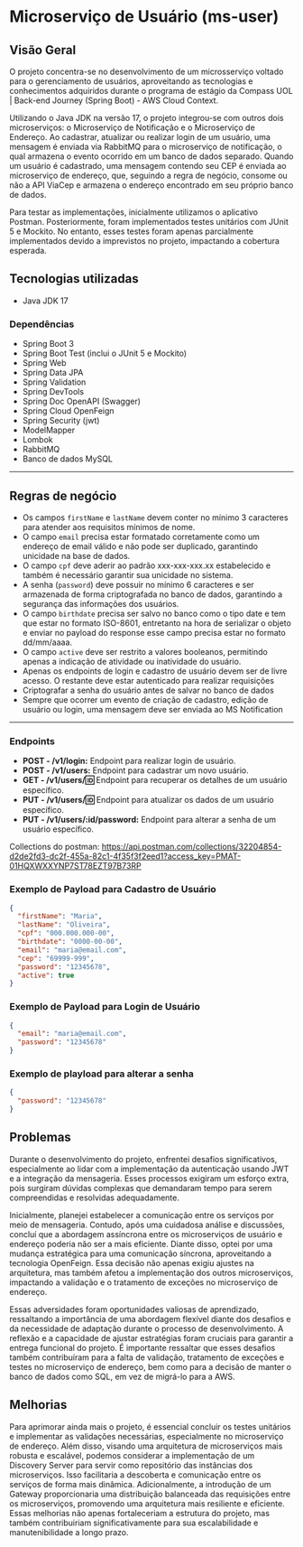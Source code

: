 # Microserviço de Usuário (ms-user)
## Visão Geral

O projeto concentra-se no desenvolvimento de um microsserviço voltado para o gerenciamento de usuários, aproveitando as tecnologias e conhecimentos adquiridos durante o programa de estágio da Compass UOL | Back-end Journey (Spring Boot) - AWS Cloud Context.

Utilizando o Java JDK na versão 17, o projeto integrou-se com outros dois microserviços: o Microserviço de Notificação e o Microserviço de Endereço. Ao cadastrar, atualizar ou realizar login de um usuário, uma mensagem é enviada via RabbitMQ para o microserviço de notificação, o qual armazena o evento ocorrido em um banco de dados separado. Quando um usuário é cadastrado, uma mensagem contendo seu CEP é enviada ao microserviço de endereço, que, seguindo a regra de negócio, consome ou não a API ViaCep e armazena o endereço encontrado em seu próprio banco de dados.

Para testar as implementações, inicialmente utilizamos o aplicativo Postman. Posteriormente, foram implementados testes unitários com JUnit 5 e Mockito. No entanto, esses testes foram apenas parcialmente implementados devido a imprevistos no projeto, impactando a cobertura esperada.

## Tecnologias utilizadas
- Java JDK 17

### Dependências
- Spring Boot 3
- Spring Boot Test (inclui o JUnit 5 e Mockito)
- Spring Web
- Spring Data JPA
- Spring Validation
- Spring DevTools
- Spring Doc OpenAPI (Swagger)
- Spring Cloud OpenFeign
- Spring Security (jwt)
- ModelMapper
- Lombok
- RabbitMQ
- Banco de dados MySQL

---
## Regras de negócio 
- Os campos `firstName` e `lastName` devem conter no mínimo 3 caracteres para atender aos requisitos mínimos de nome.
- O campo `email` precisa estar formatado corretamente como um endereço de email válido e não pode ser duplicado, garantindo unicidade na base de dados.
- O campo `cpf` deve aderir ao padrão xxx-xxx-xxx.xx estabelecido e também é necessário garantir sua unicidade no sistema.
- A senha (`password`) deve possuir no mínimo 6 caracteres e ser armazenada de forma criptografada no banco de dados, garantindo a segurança das informações dos usuários.
- O campo `birthdate` precisa ser salvo no banco como o tipo date e tem que estar no formato ISO-8601, entretanto na hora de serializar o objeto e enviar no payload do response esse campo precisa estar no formato dd/mm/aaaa.
- O campo `active` deve ser restrito a valores booleanos, permitindo apenas a indicação de atividade ou inatividade do usuário.
- Apenas os endpoints de login e cadastro de usuário devem ser de livre acesso. O restante deve estar autenticado para realizar requisições
- Criptografar a senha do usuário antes de salvar no banco de dados
- Sempre que ocorrer um evento de criação de cadastro, edição de usuário ou login, uma mensagem deve ser enviada ao MS Notification
---
### Endpoints
- **POST - /v1/login:** Endpoint para realizar login de usuário.
- **POST - /v1/users:** Endpoint para cadastrar um novo usuário.
- **GET - /v1/users/:id:** Endpoint para recuperar os detalhes de um usuário específico.
- **PUT - /v1/users/:id:** Endpoint para atualizar os dados de um usuário específico.
- **PUT - /v1/users/:id/password:** Endpoint para alterar a senha de um usuário específico.

Collections do postman: https://api.postman.com/collections/32204854-d2de2fd3-dc2f-455a-82c1-4f35f3f2eed1?access_key=PMAT-01HQXWXXYNP7ST78EZT97B73RP

### Exemplo de Payload para Cadastro de Usuário

```json
{
  "firstName": "Maria",
  "lastName": "Oliveira",
  "cpf": "000.000.000-00",
  "birthdate": "0000-00-00",
  "email": "maria@email.com",
  "cep": "69999-999",
  "password": "12345678",
  "active": true
}
````

### Exemplo de Payload para Login de Usuário

```json
{
  "email": "maria@email.com",
  "password": "12345678"
}
````
### Exemplo de playload para alterar a senha

```json
{
  "password": "12345678"
}
````

## Problemas


Durante o desenvolvimento do projeto, enfrentei desafios significativos, especialmente ao lidar com a implementação da autenticação usando JWT e a integração da mensageria. Esses processos exigiram um esforço extra, pois surgiram dúvidas complexas que demandaram tempo para serem compreendidas e resolvidas adequadamente.

Inicialmente, planejei estabelecer a comunicação entre os serviços por meio de mensageria. Contudo, após uma cuidadosa análise e discussões, concluí que a abordagem assíncrona entre os microserviços de usuário e endereço poderia não ser a mais eficiente. Diante disso, optei por uma mudança estratégica para uma comunicação síncrona, aproveitando a tecnologia OpenFeign. Essa decisão não apenas exigiu ajustes na arquitetura, mas também afetou a implementação dos outros microserviços, impactando a validação e o tratamento de exceções no microserviço de endereço.

Essas adversidades foram oportunidades valiosas de aprendizado, ressaltando a importância de uma abordagem flexível diante dos desafios e da necessidade de adaptação durante o processo de desenvolvimento. A reflexão e a capacidade de ajustar estratégias foram cruciais para garantir a entrega funcional do projeto. É importante ressaltar que esses desafios também contribuíram para a falta de validação, tratamento de exceções e testes no microserviço de endereço, bem como para a decisão de manter o banco de dados como SQL, em vez de migrá-lo para a AWS.

## Melhorias

Para aprimorar ainda mais o projeto, é essencial concluir os testes unitários e implementar as validações necessárias, especialmente no microserviço de endereço. Além disso, visando uma arquitetura de microserviços mais robusta e escalável, podemos considerar a implementação de um Discovery Server para servir como repositório das instâncias dos microserviços. Isso facilitaria a descoberta e comunicação entre os serviços de forma mais dinâmica. Adicionalmente, a introdução de um Gateway proporcionaria uma distribuição balanceada das requisições entre os microserviços, promovendo uma arquitetura mais resiliente e eficiente. Essas melhorias não apenas fortaleceriam a estrutura do projeto, mas também contribuiriam significativamente para sua escalabilidade e manutenibilidade a longo prazo.




